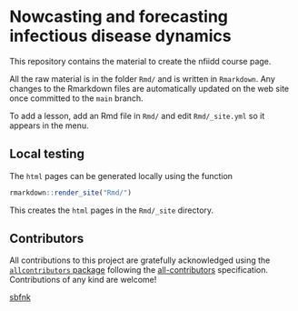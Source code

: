 
# Nowcasting and forecasting infectious disease dynamics

This repository contains the material to create the nfiidd course page.

All the raw material is in the folder `Rmd/` and is written in
`Rmarkdown`. Any changes to the Rmarkdown files are automatically
updated on the web site once committed to the `main` branch.

To add a lesson, add an Rmd file in `Rmd/` and edit `Rmd/_site.yml` so
it appears in the menu.

## Local testing

The `html` pages can be generated locally using the function

``` r
rmarkdown::render_site("Rmd/")
```

This creates the `html` pages in the `Rmd/_site` directory.

## Contributors

<!-- ALL-CONTRIBUTORS-LIST:START - Do not remove or modify this section -->
<!-- prettier-ignore-start -->
<!-- markdownlint-disable -->

All contributions to this project are gratefully acknowledged using the
[`allcontributors`
package](https://github.com/ropenscilabs/allcontributors) following the
[all-contributors](https://allcontributors.org) specification.
Contributions of any kind are welcome!

<a href="https://github.com/nfidd/nfidd/commits?author=sbfnk">sbfnk</a>

<!-- markdownlint-enable -->
<!-- prettier-ignore-end -->
<!-- ALL-CONTRIBUTORS-LIST:END -->
